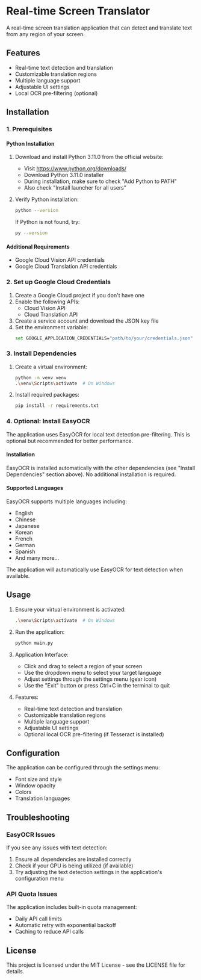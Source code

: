 # Real-time Screen Translator

A real-time screen translation application that can detect and translate text from any region of your screen.

## Features

- Real-time text detection and translation
- Customizable translation regions
- Multiple language support
- Adjustable UI settings
- Local OCR pre-filtering (optional)

## Installation

### 1. Prerequisites

#### Python Installation

1. Download and install Python 3.11.0 from the official website:
   - Visit https://www.python.org/downloads/
   - Download Python 3.11.0 installer
   - During installation, make sure to check "Add Python to PATH"
   - Also check "Install launcher for all users"

2. Verify Python installation:
   ```bash
   python --version
   ```
   If Python is not found, try:
   ```bash
   py --version
   ```

#### Additional Requirements

- Google Cloud Vision API credentials
- Google Cloud Translation API credentials

### 2. Set up Google Cloud Credentials

1. Create a Google Cloud project if you don't have one
2. Enable the following APIs:
   - Cloud Vision API
   - Cloud Translation API
3. Create a service account and download the JSON key file
4. Set the environment variable:
   ```bash
   set GOOGLE_APPLICATION_CREDENTIALS="path/to/your/credentials.json"
   ```

### 3. Install Dependencies

1. Create a virtual environment:
   ```bash
   python -m venv venv
   .\venv\Scripts\activate  # On Windows
   ```

2. Install required packages:
   ```bash
   pip install -r requirements.txt
   ```

### 4. Optional: Install EasyOCR

The application uses EasyOCR for local text detection pre-filtering. This is optional but recommended for better performance.

#### Installation

EasyOCR is installed automatically with the other dependencies (see "Install Dependencies" section above). No additional installation is required.

#### Supported Languages

EasyOCR supports multiple languages including:
- English
- Chinese
- Japanese
- Korean
- French
- German
- Spanish
- And many more...

The application will automatically use EasyOCR for text detection when available.

## Usage

1. Ensure your virtual environment is activated:
   ```bash
   .\venv\Scripts\activate  # On Windows
   ```

2. Run the application:
   ```bash
   python main.py
   ```

3. Application Interface:
   - Click and drag to select a region of your screen
   - Use the dropdown menu to select your target language
   - Adjust settings through the settings menu (gear icon)
   - Use the "Exit" button or press Ctrl+C in the terminal to quit

4. Features:
   - Real-time text detection and translation
   - Customizable translation regions
   - Multiple language support
   - Adjustable UI settings
   - Optional local OCR pre-filtering (if Tesseract is installed)

## Configuration

The application can be configured through the settings menu:
- Font size and style
- Window opacity
- Colors
- Translation languages

## Troubleshooting

### EasyOCR Issues

If you see any issues with text detection:
1. Ensure all dependencies are installed correctly
2. Check if your GPU is being utilized (if available)
3. Try adjusting the text detection settings in the application's configuration menu

### API Quota Issues

The application includes built-in quota management:
- Daily API call limits
- Automatic retry with exponential backoff
- Caching to reduce API calls

## License

This project is licensed under the MIT License - see the LICENSE file for details. 